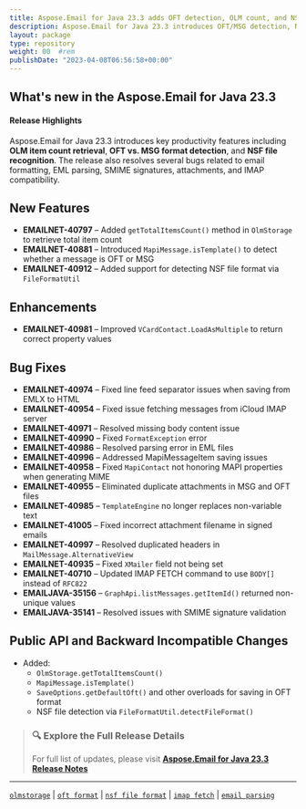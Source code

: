 ```yaml
---
title: Aspose.Email for Java 23.3 adds OFT detection, OLM count, and NSF recognition
description: Aspose.Email for Java 23.3 introduces OFT/MSG detection, NSF format recognition, OLM item count, and fixes bugs in attachments, SMIME, EML parsing, and IMAP fetch.
layout: package
type: repository
weight: 00	#rem
publishDate: "2023-04-08T06:56:58+00:00"
---
```


## What's new in the Aspose.Email for Java 23.3

#### Release Highlights

Aspose.Email for Java 23.3 introduces key productivity features including **OLM item count retrieval**, **OFT vs. MSG format detection**, and **NSF file recognition**. The release also resolves several bugs related to email formatting, EML parsing, SMIME signatures, attachments, and IMAP compatibility.

## New Features

- **EMAILNET-40797** – Added `getTotalItemsCount()` method in `OlmStorage` to retrieve total item count
- **EMAILNET-40881** – Introduced `MapiMessage.isTemplate()` to detect whether a message is OFT or MSG
- **EMAILNET-40912** – Added support for detecting NSF file format via `FileFormatUtil`

## Enhancements

- **EMAILNET-40981** – Improved `VCardContact.LoadAsMultiple` to return correct property values

## Bug Fixes

- **EMAILNET-40974** – Fixed line feed separator issues when saving from EMLX to HTML  
- **EMAILNET-40954** – Fixed issue fetching messages from iCloud IMAP server  
- **EMAILNET-40971** – Resolved missing body content issue  
- **EMAILNET-40990** – Fixed `FormatException` error  
- **EMAILNET-40986** – Resolved parsing error in EML files  
- **EMAILNET-40996** – Addressed MapiMessageItem saving issues  
- **EMAILNET-40958** – Fixed `MapiContact` not honoring MAPI properties when generating MIME  
- **EMAILNET-40955** – Eliminated duplicate attachments in MSG and OFT files  
- **EMAILNET-40985** – `TemplateEngine` no longer replaces non-variable text  
- **EMAILNET-41005** – Fixed incorrect attachment filename in signed emails  
- **EMAILNET-40997** – Resolved duplicated headers in `MailMessage.AlternativeView`  
- **EMAILNET-40935** – Fixed `XMailer` field not being set  
- **EMAILNET-40710** – Updated IMAP FETCH command to use `BODY[]` instead of `RFC822`  
- **EMAILJAVA-35156** – `GraphApi.listMessages.getItemId()` returned non-unique values  
- **EMAILJAVA-35141** – Resolved issues with SMIME signature validation

## Public API and Backward Incompatible Changes

- Added:  
  - `OlmStorage.getTotalItemsCount()`  
  - `MapiMessage.isTemplate()`  
  - `SaveOptions.getDefaultOft()` and other overloads for saving in OFT format  
  - NSF file detection via `FileFormatUtil.detectFileFormat()`

> ### 🔍 Explore the Full Release Details
>
> For full list of updates, please visit **[Aspose.Email for Java 23.3 Release Notes](https://releases.aspose.com/email/java/release-notes/2023/aspose-email-for-java-23-3-release-notes/)**

---

[`olmstorage`](https://search.aspose.com/q/olmstorage.html) | [`oft format`](https://search.aspose.com/q/oft-format.html) | [`nsf file format`](https://search.aspose.com/q/nsf-file-format.html) | [`imap fetch`](https://search.aspose.com/q/imap-fetch.html) | [`email parsing`](https://search.aspose.com/q/email-parsing.html)
